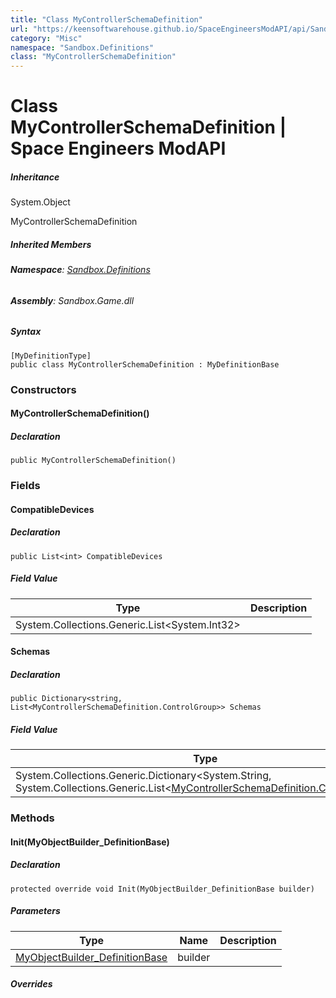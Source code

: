 ```yaml
---
title: "Class MyControllerSchemaDefinition"
url: "https://keensoftwarehouse.github.io/SpaceEngineersModAPI/api/Sandbox.Definitions.MyControllerSchemaDefinition.html"
category: "Misc"
namespace: "Sandbox.Definitions"
class: "MyControllerSchemaDefinition"
---
```


# Class MyControllerSchemaDefinition | Space Engineers ModAPI

##### Inheritance

System.Object

MyControllerSchemaDefinition

##### Inherited Members

###### **Namespace**: [Sandbox.Definitions](https://keensoftwarehouse.github.io/SpaceEngineersModAPI/api/Sandbox.Definitions.html)

###### **Assembly**: Sandbox.Game.dll

##### Syntax

```
[MyDefinitionType]
public class MyControllerSchemaDefinition : MyDefinitionBase
```

### Constructors

#### MyControllerSchemaDefinition()

##### Declaration

```
public MyControllerSchemaDefinition()
```

### Fields

#### CompatibleDevices

##### Declaration

```
public List<int> CompatibleDevices
```

##### Field Value

| Type | Description |
| --- | --- |
| System.Collections.Generic.List<System.Int32\> |     |

#### Schemas

##### Declaration

```
public Dictionary<string, List<MyControllerSchemaDefinition.ControlGroup>> Schemas
```

##### Field Value

| Type | Description |
| --- | --- |
| System.Collections.Generic.Dictionary<System.String, System.Collections.Generic.List<[MyControllerSchemaDefinition.ControlGroup](https://keensoftwarehouse.github.io/SpaceEngineersModAPI/api/Sandbox.Definitions.MyControllerSchemaDefinition.ControlGroup.html)\>> |     |

### Methods

#### Init(MyObjectBuilder\_DefinitionBase)

##### Declaration

```
protected override void Init(MyObjectBuilder_DefinitionBase builder)
```

##### Parameters

| Type | Name | Description |
| --- | --- | --- |
| [MyObjectBuilder\_DefinitionBase](https://keensoftwarehouse.github.io/SpaceEngineersModAPI/api/VRage.Game.MyObjectBuilder_DefinitionBase.html) | builder |     |

##### Overrides